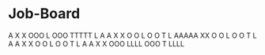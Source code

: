 # Job-Board
   A     X   X   OOO    L     OOO  TTTTT L
  A A     X X   O   O   L    O   O   T   L
 AAAAA     XX   O   O   L    O   O   T   L
A     A   X X   O   O   L    O   O   T   L
A     A  X   X   OOO    LLLL  OOO    T   LLLL

